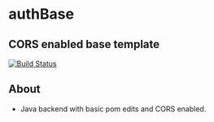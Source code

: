 # authBase
## CORS enabled base template

[![Build Status](https://travis-ci.org/joemccann/dillinger.svg?branch=master)](https://travis-ci.org/joemccann/dillinger)

## About
- Java backend with basic pom edits and CORS enabled.
